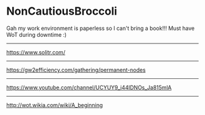 # NonCautiousBroccoli
Gah my work environment is paperless so I can't bring a book!!! Must have WoT during downtime :)



**************************************************************
https://www.solitr.com/
************
https://gw2efficiency.com/gathering/permanent-nodes
*****************
https://www.youtube.com/channel/UCYUY9_i44IDNOs_Ja815mlA
********************
http://wot.wikia.com/wiki/A_beginning
